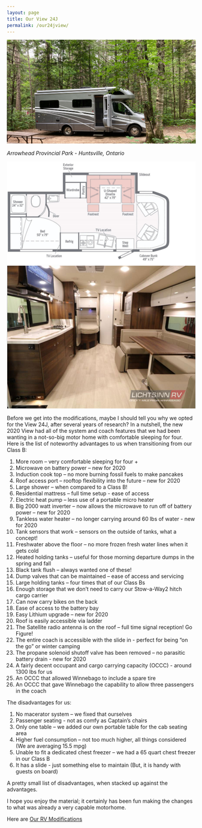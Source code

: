 ```yaml
---
layout: page
title: Our View 24J
permalink: /our24jview/
---
```


<img src="/assets/OurViewweb.jpg"/>

<i>Arrowhead Provincial Park - Huntsville, Ontario</i>

<img src="/assets/webfloorplan.jpg"/>

<img src="/assets/webinterior.jpg"/>

Before we get into the modifications, maybe I should tell you why we opted for the View 24J, after several years of research?  In a nutshell, the new 2020 View had all of the system and coach features that we had been wanting in a not-so-big motor home with comfortable sleeping for four.  Here is the list of noteworthy advantages to us when transitioning from our Class B:

1.	More room – very comfortable sleeping for four +
2.	Microwave on battery power – new for 2020
3.	Induction cook top – no more burning fossil fuels to make pancakes
4.	Roof access port – rooftop flexibility into the future – new for 2020
5.	Large shower – when compared to a Class B!
6.	Residential mattress – full time setup - ease of access
7.	Electric heat pump – less use of a portable micro heater
8.	Big 2000 watt inverter – now allows the microwave to run off of battery power – new for 2020
9.	Tankless water heater – no longer carrying around 60 lbs of water - new for 2020
10.	Tank sensors that work – sensors on the outside of tanks, what a concept!
11.	Freshwater above the floor – no more frozen fresh water lines when it gets cold
12.	Heated holding tanks – useful for those morning departure dumps in the spring and fall
13.	Black tank flush – always wanted one of these!
14.	Dump valves that can be maintained – ease of access and servicing
15.	Large holding tanks – four times that of our Class Bs
16.	Enough storage that we don’t need to carry our Stow-a-Way2 hitch cargo carrier
17.	Can now carry bikes on the back
18.	Ease of access to the battery bay
19.	Easy Lithium upgrade – new for 2020
20.	Roof is easily accessible via ladder
21.	The Satellite radio antenna is on the roof – full time signal reception!  Go Figure!
22.	The entire coach is accessible with the slide in - perfect for being “on the go” or winter camping
23.	The propane solenoid shutoff valve has been removed – no parasitic battery drain -  new for 2020
24.	A fairly decent occupant and cargo carrying capacity (OCCC) - around 1300 lbs for us
25.	An OCCC that allowed Winnebago to include a spare tire
26.	An OCCC that gave Winnebago the capability to allow three passengers in the coach

The disadvantages for us:

1.	No macerator system – we fixed that ourselves
2.	Passenger seating - not as comfy as Captain’s chairs
3.	Only one table – we added our own portable table for the cab seating area
4.	Higher fuel consumption – not too much higher, all things considered (We are averaging 15.5 mpg)
5.	Unable to fit a dedicated chest freezer – we had a 65 quart chest freezer in our Class B
6.	It has a slide - just something else to maintain  (But, it is handy with guests on board)

A pretty small list of disadvantages, when stacked up against the advantages.  

I hope you enjoy the material; it certainly has been fun making the changes to what was already a very capable motorhome.

Here are [Our RV Modifications](/ourmods/)

